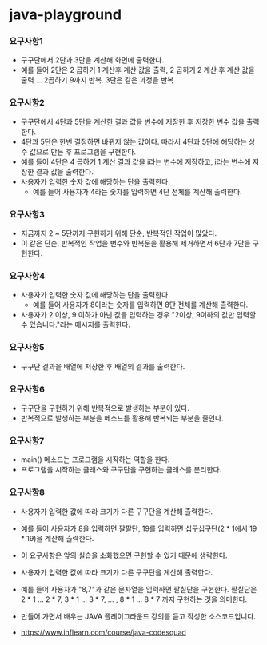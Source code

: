 # java-playground

### 요구사항1
- 구구단에서 2단과 3단을 계산해 화면에 출력한다.
- 예를 들어 2단은 2 곱하기 1 계산후 계산 값을 출력, 2 곱하기 2 계산 후 계산 값을 출력 ... 2곱하기 9까지 반복. 3단은 같은 과정을 반복
### 요구사항2
- 구구단에서 4단과 5단을 계산한 결과 값을 변수에 저장한 후 저장한 변수 값을 출력한다.
- 4단과 5단은 한번 결정하면 바뀌지 않는 값이다. 따라서 4단과 5단에 해당하는 상수 값으로 만든 후 프로그램을 구현한다.
- 예를 들어 4단은 4 곱하기 1 계산 결과 값을 i라는 변수에 저장하고, i라는 변수에 저장한 결과 값을 출력한다.
- 사용자가 입력한 숫자 값에 해당하는 단을 출력한다.
    - 예를 들어 사용자가 4라는 숫자를 입력하면 4단 전체를 계산해 출력한다.

### 요구사항3
- 지금까지 2 ~ 5단까지 구현하기 위해 단순, 반복적인 작업이 많았다.
- 이 같은 단순, 반복적인 작업을 변수와 반복문을 활용해 제거하면서 6단과 7단을 구현한다.

### 요구사항4
- 사용자가 입력한 숫자 값에 해당하는 단을 출력한다.
    - 예를 들어 사용자가 8이라는 숫자를 입력하면 8단 전체를 계산해 출력한다.
- 사용자가 2 이상, 9 이하가 아닌 값을 입력하는 경우 "2이상, 9이하의 값만 입력할 수 있습니다."라는 메시지를 출력한다.

### 요구사항5
- 구구단 결과을 배열에 저장한 후 배열의 결과를 출력한다.

### 요구사항6
- 구구단을 구현하기 위해 반복적으로 발생하는 부분이 있다.
- 반복적으로 발생하는 부분을 메소드를 활용해 반복되는 부분을 줄인다.

### 요구사항7
- main() 메소드는 프로그램을 시작하는 역할을 한다.
- 프로그램을 시작하는 클래스와 구구단을 구현하는 클래스를 분리한다.

### 요구사항8
- 사용자가 입력한 값에 따라 크기가 다른 구구단을 계산해 출력한다.
- 예를 들어 사용자가 8을 입력하면 팔팔단, 19를 입력하면 십구십구단(2 * 1에서 19 * 19)을 계산해 출력한다.
- 이 요구사항은 앞의 실습을 소화했으면 구현할 수 있기 때문에 생략한다.
- 사용자가 입력한 값에 따라 크기가 다른 구구단을 계산해 출력한다.
- 예를 들어 사용자가 "8,7"과 같은 문자열을 입력하면 팔칠단을 구현한다. 팔칠단은 2 * 1 ... 2 * 7, 3 * 1 ... 3 * 7, ... , 8 * 1 ... 8 * 7 까지 구현하는 것을 의미한다.


- 만들어 가면서 배우는 JAVA 플레이그라운드 강의를 듣고 작성한 소스코드입니다.
- https://www.inflearn.com/course/java-codesquad
